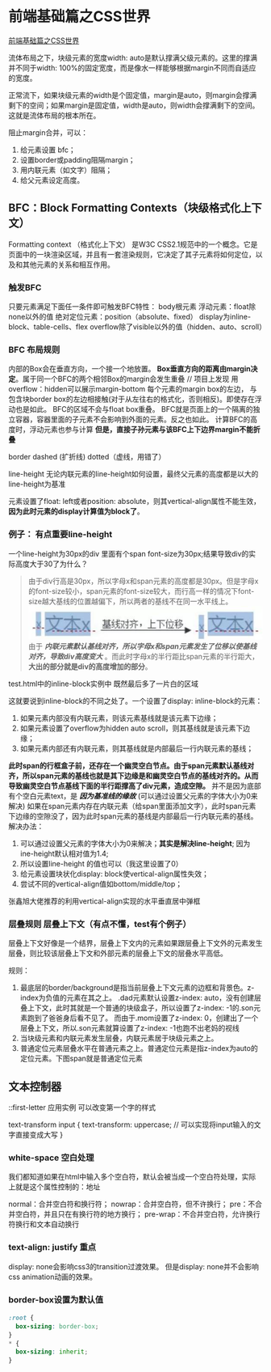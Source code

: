# 前端基础篇之CSS世界

[前端基础篇之CSS世界](https://juejin.im/post/5ce607a7e51d454f6f16eb3d)

流体布局之下，块级元素的宽度width: auto是默认撑满父级元素的。这里的撑满并不同于width: 100%的固定宽度，而是像水一样能够根据margin不同而自适应的宽度。

正常流下，如果块级元素的width是个固定值，margin是auto，则margin会撑满剩下的空间；如果margin是固定值，width是auto，则width会撑满剩下的空间。这就是流体布局的根本所在。

阻止margin合并，可以：

1. 给元素设置 bfc；
2. 设置border或padding阻隔margin；
3. 用内联元素（如文字）阻隔；
4. 给父元素设定高度。

## BFC：Block Formatting Contexts（块级格式化上下文）

Formatting context （格式化上下文） 是W3C CSS2.1规范中的一个概念。它是页面中的一块渲染区域，并且有一套渲染规则，它决定了其子元素将如何定位，以及和其他元素的关系和相互作用。

### 触发BFC

只要元素满足下面任一条件即可触发BFC特性：
body根元素
浮动元素：float除none以外的值
绝对定位元素：position（absolute、fixed）
display为inline-block、table-cells、flex
overflow除了visible以外的值（hidden、auto、scroll）

### BFC 布局规则

内部的Box会在垂直方向，一个接一个地放置。
**Box垂直方向的距离由margin决定**。属于同一个BFC的两个相邻Box的margin会发生重叠
// 项目上发现 用overflow：hidden可以展示margin-bottom
每个元素的margin box的左边， 与包含块border box的左边相接触(对于从左往右的格式化，否则相反)。即使存在浮动也是如此。
BFC的区域不会与float box重叠。
BFC就是页面上的一个隔离的独立容器，容器里面的子元素不会影响到外面的元素。反之也如此。
计算BFC的高度时，浮动元素也参与计算
**但是，直接子孙元素与该BFC上下边界margin不能折叠**

border dashed (扩折线) dotted（虚线，用错了）

line-height
无论内联元素的line-height如何设置，最终父元素的高度都是以大的line-height为基准

元素设置了float: left或者position: absolute，则其vertical-align属性不能生效，
**因为此时元素的display计算值为block了**。

### 例子： 有点重要line-height

一个line-height为30px的div 里面有个span font-size为30px;结果导致div的实际高度大于30了为什么？
>由于div行高是30px，所以字母x和span元素的高度都是30px。但是字母x的font-size较小，span元素的font-size较大，而行高一样的情况下font-size越大基线的位置越偏下，所以两者的基线不在同一水平线上。
![avatar](./1-2.png)
由于 ***内联元素默认基线对齐，所以字母x和span元素发生了位移以使基线对齐，导致div高度变大*** 。而此时字母x的半行距比span元素的半行距大，**大出的部分就是div的高度增加的部分**。

test.html中的inline-block实例中 既然最后多了一片白的区域

这就要说到inline-block的不同之处了。一个设置了display: inline-block的元素：

1. 如果元素内部没有内联元素，则该元素基线就是该元素下边缘；
2. 如果元素设置了overflow为hidden auto scroll，则其基线就是该元素下边缘；
3. 如果元素内部还有内联元素，则其基线就是内部最后一行内联元素的基线；

**此时span的行框盒子前，还存在一个幽灵空白节点。由于span元素默认基线对齐，所以span元素的基线也就是其下边缘是和幽灵空白节点的基线对齐的。从而导致幽灵空白节点基线下面的半行距撑高了div元素，造成空隙。** 并不是因为底部有个空白元素text，是 ***因为基准线的缘故*** (可以通过设置父元素的字体大小为0来解决)
如果在span元素内存在内联元素（给span里面添加文字），此时span元素下边缘的空隙没了，因为此时span元素的基线是内部最后一行内联元素的基线。
解决办法：

1. 可以通过设置父元素的字体大小为0来解决；**其实是解决line-height**; 因为ine-height默认相对值为1.4;
2. 所以设置line-height 的值也可以（我这里设置了0）
3. 给元素设置块状化display: block使vertical-align属性失效；
4. 尝试不同的vertical-align值如bottom/middle/top；

张鑫旭大佬推荐的利用vertical-align实现的水平垂直居中弹框

### 层叠规则 层叠上下文（有点不懂，test有个例子）

层叠上下文好像是一个结界，层叠上下文内的元素如果跟层叠上下文外的元素发生层叠，则比较该层叠上下文和外部元素的层叠上下文的层叠水平高低。

规则：

1. 最底层的border/background是指当前层叠上下文元素的边框和背景色。z-index为负值的元素在其之上。
.dad元素默认设置z-index: auto，没有创建层叠上下文，此时其就是一个普通的块级盒子，所以设置了z-index: -1的.son元素跑到了爸爸身后看不见了。
而由于.mom设置了z-index: 0，创建出了一个层叠上下文，所以.son元素就算设置了z-index: -1也跑不出老妈的视线
2. 当块级元素和内联元素发生层叠，内联元素居于块级元素之上。
3. 普通定位元素层叠水平在普通元素之上。普通定位元素是指z-index为auto的定位元素。下图span就是普通定位元素

## 文本控制器

::first-letter 应用实例  可以改变第一个字的样式

text-transform
 input {
    text-transform: uppercase;
    // 可以实现将input输入的文字直接变成大写
}

### white-space 空白处理

我们都知道如果在html中输入多个空白符，默认会被当成一个空白符处理，实际上就是这个属性控制的：地址

normal：合并空白符和换行符；
nowrap：合并空白符，但不许换行；
pre：不合并空白符，并且只在有换行符的地方换行；
pre-wrap：不合并空白符，允许换行符换行和文本自动换行

### text-align: justify 重点

display: none会影响css3的transition过渡效果。 但是display: none并不会影响css animation动画的效果。

### border-box设置为默认值

```css
:root {
  box-sizing: border-box;    
}
* {
  box-sizing: inherit;
}
```
